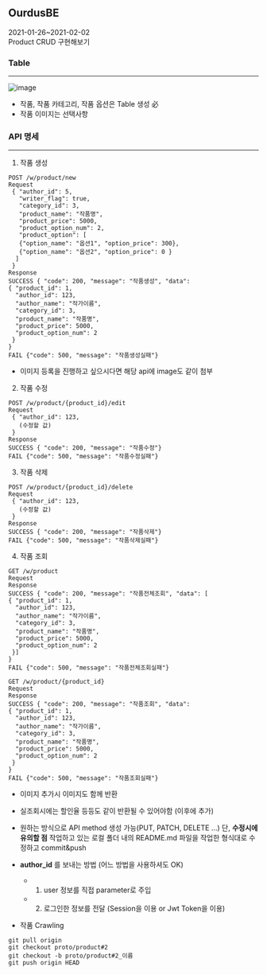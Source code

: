 ## OurdusBE
2021-01-26~2021-02-02  
Product CRUD 구현해보기  

### Table
---
![image](https://user-images.githubusercontent.com/59992230/105850581-43a6e680-6025-11eb-86c6-52445c3fe795.png)
* 작품, 작품 카테고리, 작품 옵션은 Table 생성 必
* 작품 이미지는 선택사항

### API 명세
---

1. 작품 생성
```
POST /w/product/new
Request
 { "author_id": 5, 
   "writer_flag": true,
   "category_id": 3,
   "product_name": "작품명",
   "product_price": 5000,
   "product_option_num": 2,
   "product_option": [
   {"option_name": "옵션1", "option_price": 300}, 
   {"option_name": "옵션2", "option_price": 0 }
  ]
 }
Response
SUCCESS { "code": 200, "message": "작품생성", "data":
{ "product_id": 1,
  "author_id": 123,
  "author_name": "작가이름",
  "category_id": 3,
  "product_name": "작품명",
  "product_price": 5000,
  "product_option_num": 2
 }
}
FAIL {"code": 500, "message": "작품생성실패"}
```
* 이미지 등록을 진행하고 싶으시다면 해당 api에 image도 같이 첨부

2. 작품 수정
```
POST /w/product/{product_id}/edit
Request
 { "author_id": 123,
   (수정할 값)
 }
Response
SUCCESS { "code": 200, "message": "작품수정"}
FAIL {"code": 500, "message": "작품수정실패"}
```
3. 작품 삭제
```
POST /w/product/{product_id}/delete
Request
 { "author_id": 123,
   (수정할 값)
 }
Response
SUCCESS { "code": 200, "message": "작품삭제"}
FAIL {"code": 500, "message": "작품삭제실패"}
```
4. 작품 조회
```
GET /w/product
Request
Response
SUCCESS { "code": 200, "message": "작품전체조회", "data": [
{ "product_id": 1,
  "author_id": 123,
  "author_name": "작가이름",
  "category_id": 3,
  "product_name": "작품명",
  "product_price": 5000,
  "product_option_num": 2
 }]
}
FAIL {"code": 500, "message": "작품전체조회실패"}
```
```
GET /w/product/{product_id}
Request
Response
SUCCESS { "code": 200, "message": "작품조회", "data":
{ "product_id": 1,
  "author_id": 123,
  "author_name": "작가이름",
  "category_id": 3,
  "product_name": "작품명",
  "product_price": 5000,
  "product_option_num": 2
 }
}
FAIL {"code": 500, "message": "작품조회실패"}
```
- 이미지 추가시 이미지도 함께 반환
- 실조회시에는 할인율 등등도 같이 반환될 수 있어야함 (이후에 추가)

- 원하는 방식으로 API method 생성 가능(PUT, PATCH, DELETE ...)
 단, **수정시에 유의할 점** 작업하고 있는 로컬 폴더 내의 README.md 파일을 작업한 형식대로 수정하고 commit&push
 
- **author_id** 를 보내는 방법 (어느 방법을 사용하셔도 OK)
	- 1) user 정보를 직접 parameter로 주입
	- 2) 로그인한 정보를 전달 (Session을 이용 or Jwt Token을 이용)

- 작품 Crawling

```
git pull origin
git checkout proto/product#2
git checkout -b proto/product#2_이름
git push origin HEAD
```